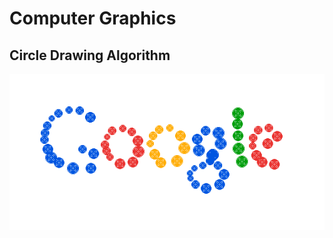 # Computer Graphics

Circle Drawing Algorithm
------------------------
![GitHub Logo](/Output/CDA.png)
